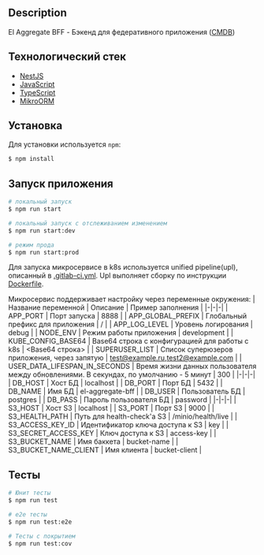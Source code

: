 ## Description
El Aggregate BFF - Бэкенд для федеративного приложения ([CMDB](https://jira.element-lab.ru/secure/insight/assets/CMDB-12804))

## Технологический стек
- [NestJS](https://docs.nestjs.com/)
- [JavaScript](https://developer.mozilla.org/ru/docs/Web/JavaScript)
- [TypeScript](https://www.typescriptlang.org/)
- [MikroORM](https://mikro-orm.io/)

## Установка
Для установки используется `npm`:
```bash
$ npm install
```

## Запуск приложения

```bash
# локальный запуск
$ npm run start

# локальный запуск с отслеживанием изменением
$ npm run start:dev

# режим прода
$ npm run start:prod
```

Для запуска микросервисе в k8s используется unified pipeline(upl), описанный в [.gitlab-ci.yml](.gitlab-ci.yml). Upl выполняет сборку по инструкции [Dockerfile](Dockerfile).

Микросервис поддерживает настройку через переменные окружения:
| Название переменной | Описание | Пример заполнения |
|-|-|-|
| APP_PORT | Порт запуска | 8888 |
| APP_GLOBAL_PREFIX | Глобальный префикс для приложения | / |
| APP_LOG_LEVEL | Уровень логирования | debug |
| NODE_ENV | Режим работы приложения | development |
| KUBE_CONFIG_BASE64 | Base64 строка с конфигурацией для работы с k8s | <Base64 строка> |
| SUPERUSER_LIST | Список суперюзеров приложения, через запятую | test@example.ru,test2@example.com |
| USER_DATA_LIFESPAN_IN_SECONDS | Время жизни данных пользователя между обновлениями. В секундах, по умолчанию - 5 минут | 300 |
|-|-|-|
| DB_HOST | Хост БД | localhost |
| DB_PORT | Порт БД | 5432 |
| DB_NAME | Имя БД | el-aggregate-bff |
| DB_USER | Пользователь БД | postgres |
| DB_PASS | Пароль пользователя БД | password |
|-|-|-|
| S3_HOST | Хост S3 | localhost |
| S3_PORT | Порт S3 | 9000 |
| S3_HEALTH_PATH | Путь для health-check'а S3 | /minio/health/live |
| S3_ACCESS_KEY_ID | Идентификатор ключа доступа к S3 | key |
| S3_SECRET_ACCESS_KEY | Ключ доступа к S3 | access-key |
| S3_BUCKET_NAME | Имя баккета | bucket-name |
| S3_BUCKET_NAME_CLIENT | Имя клиента | bucket-client |


## Тесты

```bash
# Юнит тесты
$ npm run test

# e2e тесты
$ npm run test:e2e

# Тесты с покрытием
$ npm run test:cov
```
